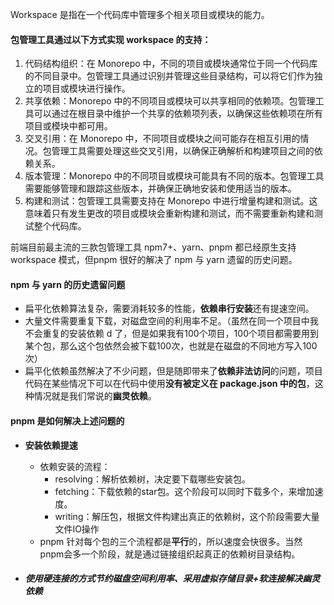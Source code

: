 Workspace 是指在一个代码库中管理多个相关项目或模块的能力。



#### 包管理工具通过以下方式实现 workspace 的支持：

1. 代码结构组织：在 Monorepo 中，不同的项目或模块通常位于同一个代码库的不同目录中。包管理工具通过识别并管理这些目录结构，可以将它们作为独立的项目或模块进行操作。
2. 共享依赖：Monorepo 中的不同项目或模块可以共享相同的依赖项。包管理工具可以通过在根目录中维护一个共享的依赖项列表，以确保这些依赖项在所有项目或模块中都可用。
3. 交叉引用：在 Monorepo 中，不同项目或模块之间可能存在相互引用的情况。包管理工具需要处理这些交叉引用，以确保正确解析和构建项目之间的依赖关系。
4. 版本管理：Monorepo 中的不同项目或模块可能具有不同的版本。包管理工具需要能够管理和跟踪这些版本，并确保正确地安装和使用适当的版本。
5. 构建和测试：包管理工具需要支持在 Monorepo 中进行增量构建和测试。这意味着只有发生更改的项目或模块会重新构建和测试，而不需要重新构建和测试整个代码库。



前端目前最主流的三款包管理工具 npm7+、yarn、pnpm 都已经原生支持 workspace 模式，但pnpm 很好的解决了 npm 与 yarn 遗留的历史问题。



#### npm 与 yarn 的历史遗留问题

- 扁平化依赖算法复杂，需要消耗较多的性能，**依赖串行安装**还有提速空间。
- 大量文件需要重复下载，对磁盘空间的利用率不足。（虽然在同一个项目中我不会重复的安装依赖 d 了，但是如果我有100个项目，100个项目都需要用到某个包，那么这个包依然会被下载100次，也就是在磁盘的不同地方写入100次）
- 扁平化依赖虽然解决了不少问题，但是随即带来了**依赖非法访问**的问题，项目代码在某些情况下可以在代码中使用**没有被定义在 package.json 中的包**，这种情况就是我们常说的**幽灵依赖**。



#### **pnpm 是如何解决上述问题的**

- **安装依赖提速**

  - 依赖安装的流程：
    - resolving：解析依赖树，决定要下载哪些安装包。
    - fetching：下载依赖的star包。这个阶段可以同时下载多个，来增加速度。
    - writing：解压包，根据文件构建出真正的依赖树，这个阶段需要大量文件IO操作
  - pnpm 针对每个包的三个流程都是**平行**的，所以速度会快很多。当然pnpm会多一个阶段，就是通过链接组织起真正的依赖树目录结构。

- ##### **使用硬连接的方式节约磁盘空间利用率、采用虚拟存储目录+软连接解决幽灵依赖**